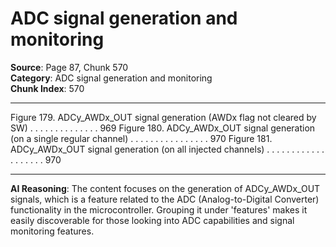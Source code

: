 # ADC signal generation and monitoring

**Source**: Page 87, Chunk 570  
**Category**: ADC signal generation and monitoring  
**Chunk Index**: 570

---

Figure 179. ADCy_AWDx_OUT signal generation (AWDx flag not cleared by SW) . . . . . . . . . . . . . . 969
Figure 180. ADCy_AWDx_OUT signal generation (on a single regular channel) . . . . . . . . . . . . . . . . 970
Figure 181. ADCy_AWDx_OUT signal generation (on all injected channels) . . . . . . . . . . . . . . . . . . . 970

---

**AI Reasoning**: The content focuses on the generation of ADCy_AWDx_OUT signals, which is a feature related to the ADC (Analog-to-Digital Converter) functionality in the microcontroller. Grouping it under 'features' makes it easily discoverable for those looking into ADC capabilities and signal monitoring features.
